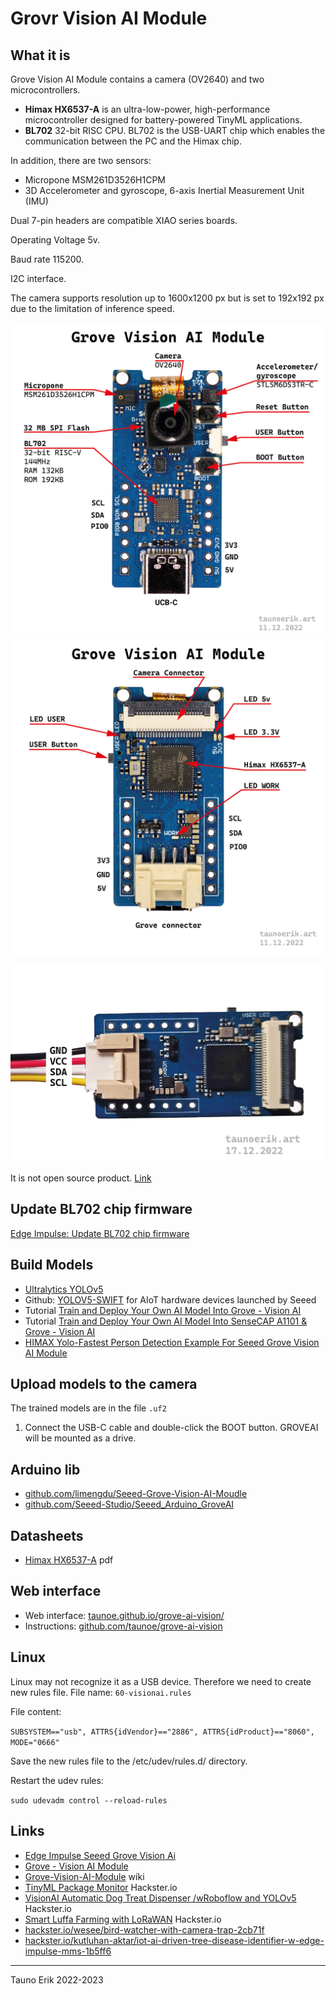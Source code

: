 # Grovr Vision AI Module

## What it is

Grove Vision AI Module contains a camera (OV2640) and two microcontrollers.

- **Himax HX6537-A** is an ultra-low-power, high-performance microcontroller designed for battery-powered TinyML applications.
- **BL702** 32-bit RISC CPU. BL702 is the USB-UART chip which enables the communication between the PC and the Himax chip.

In addition, there are two sensors:

- Micropone MSM261D3526H1CPM
- 3D Accelerometer and gyroscope,  6-axis Inertial Measurement Unit (IMU)

Dual 7-pin headers are compatible XIAO series boards.

Operating Voltage 5v.

Baud rate 115200.

I2C interface.

The camera supports resolution up to 1600x1200 px but is set to 192x192 px due to the limitation of inference speed.

![Vision AI Module Front](img/Grove_vision_ai-01.jpg)
![Vision AI Module Back](img/Grove_vision_ai-02.jpg)

![Grove pins](img/Grove_pins-01.jpg)

It is not open source product. [Link](https://forum.seeedstudio.com/t/possibility-on-writing-custom-firmware-for-grove-vision-ai-module/266540/6)

## Update BL702 chip firmware

[Edge Impulse: Update BL702 chip firmware](https://docs.edgeimpulse.com/docs/development-platforms/officially-supported-mcu-targets/seeed-grove-vision-ai#1.-update-bl702-chip-firmware)

## Build Models

- [Ultralytics YOLOv5](https://ultralytics.com/yolov5)
- Github: [YOLOV5-SWIFT](https://github.com/Seeed-Studio/yolov5-swift) for AIoT hardware devices launched by Seeed
- Tutorial [Train and Deploy Your Own AI Model Into Grove - Vision AI](https://wiki.seeedstudio.com/Train-Deploy-AI-Model/)
- Tutorial [Train and Deploy Your Own AI Model Into SenseCAP A1101 & Grove - Vision AI](https://wiki.seeedstudio.com/Train-Deploy-AI-Model-A1101-Grove-Vision-AI/)
- [HIMAX Yolo-Fastest Person Detection Example For Seeed Grove Vision AI Module](https://github.com/HimaxSmartSensing/WE_I_Plus_User_Examples/tree/main/HIMAX_Yolo_Fastest_Person_Detection_Example_For_Grove_AI)

## Upload models to the camera

The trained models are in the file `.uf2`

1. Connect the USB-C cable and double-click the BOOT button. GROVEAI will be mounted as a drive.

## Arduino lib

- [github.com/limengdu/Seeed-Grove-Vision-AI-Moudle](https://github.com/limengdu/Seeed-Grove-Vision-AI-Moudle)
- [github.com/Seeed-Studio/Seeed_Arduino_GroveAI](https://github.com/Seeed-Studio/Seeed_Arduino_GroveAI)

## Datasheets

- [Himax HX6537-A](datasheets/Himax_HX6537-A09TDIG-1111V_Datasheet.pdf) pdf

## Web interface

- Web interface: [taunoe.github.io/grove-ai-vision/](https://taunoe.github.io/grove-ai-vision/)
- Instructions: [github.com/taunoe/grove-ai-vision](https://github.com/taunoe/grove-ai-vision)

## Linux

Linux may not recognize it as a USB device. Therefore we need to create new rules file. File name: `60-visionai.rules`

File content:

`SUBSYSTEM=="usb", ATTRS{idVendor}=="2886", ATTRS{idProduct}=="8060", MODE="0666"`

Save the new rules file to the /etc/udev/rules.d/ directory.

Restart the udev rules:

`sudo udevadm control --reload-rules`

## Links

- [Edge Impulse Seeed Grove Vision Ai](https://docs.edgeimpulse.com/docs/development-platforms/officially-supported-mcu-targets/seeed-grove-vision-ai)
- [Grove - Vision AI Module](https://www.seeedstudio.com/Grove-Vision-AI-Module-p-5457.html)
- [Grove-Vision-AI-Module](https://wiki.seeedstudio.com/Grove-Vision-AI-Module/) wiki
- [TinyML Package Monitor](https://www.hackster.io/hendra/tinyml-package-monitor-ef4710) Hackster.io
- [VisionAI Automatic Dog Treat Dispenser /wRoboflow and YOLOv5](https://www.hackster.io/satoshiii/visionai-automatic-dog-treat-dispenser-wroboflow-and-yolov5-a71fd2) Hackster.io
- [Smart Luffa Farming with LoRaWAN](https://www.hackster.io/meilily-li/smart-luffa-farming-with-lorawan-b705b0) Hackster.io
- [hackster.io/wesee/bird-watcher-with-camera-trap-2cb71f](https://www.hackster.io/wesee/bird-watcher-with-camera-trap-2cb71f)
- [hackster.io/kutluhan-aktar/iot-ai-driven-tree-disease-identifier-w-edge-impulse-mms-1b5ff6](https://www.hackster.io/kutluhan-aktar/iot-ai-driven-tree-disease-identifier-w-edge-impulse-mms-1b5ff6)
___
Tauno Erik 2022-2023
